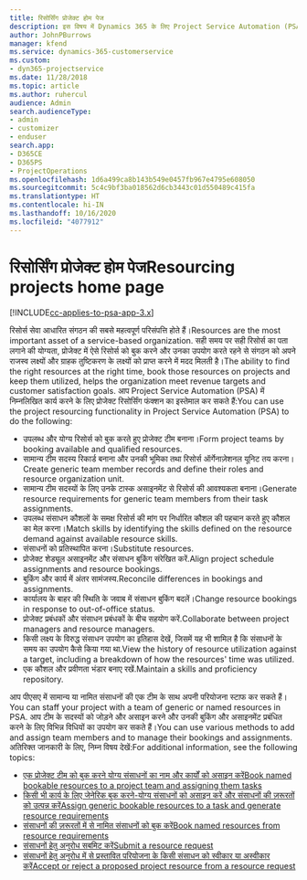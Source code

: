 ```yaml
---
title: रिसोर्सिंग प्रोजेक्ट होम पेज
description: इस विषय में Dynamics 365 के लिए Project Service Automation (PSA) में रिसोर्स प्रबंधन की क्षमताओं की जानकारी दी गई है।
author: JohnPBurrows
manager: kfend
ms.service: dynamics-365-customerservice
ms.custom:
- dyn365-projectservice
ms.date: 11/28/2018
ms.topic: article
ms.author: ruhercul
audience: Admin
search.audienceType:
- admin
- customizer
- enduser
search.app:
- D365CE
- D365PS
- ProjectOperations
ms.openlocfilehash: 1d6a499ca8b143b549e0457fb967e4795e608050
ms.sourcegitcommit: 5c4c9bf3ba018562d6cb3443c01d550489c415fa
ms.translationtype: HT
ms.contentlocale: hi-IN
ms.lasthandoff: 10/16/2020
ms.locfileid: "4077912"
---
```

# <a name="resourcing-projects-home-page"></a><span data-ttu-id="0d389-103">रिसोर्सिंग प्रोजेक्ट होम पेज</span><span class="sxs-lookup"><span data-stu-id="0d389-103">Resourcing projects home page</span></span>

[!INCLUDE[cc-applies-to-psa-app-3.x](../includes/cc-applies-to-psa-app-3x.md)]

<span data-ttu-id="0d389-104">रिसोर्स सेवा आधारित संगठन की सबसे महत्वपूर्ण परिसंपत्ति होते हैं।</span><span class="sxs-lookup"><span data-stu-id="0d389-104">Resources are the most important asset of a service-based organization.</span></span> <span data-ttu-id="0d389-105">सही समय पर सही रिसोर्स का पता लगाने की योग्यता, प्रोजेक्ट में ऐसे रिसोर्स को बुक करने और उनका उपयोग करते रहने से संगठन को अपने राजस्व लक्ष्यों और ग्राहक तुष्टिकरण के लक्ष्यों को प्राप्त करने में मदद मिलती है।</span><span class="sxs-lookup"><span data-stu-id="0d389-105">The ability to find the right resources at the right time, book those resources on projects and keep them utilized, helps the organization meet revenue targets and customer satisfaction goals.</span></span> <span data-ttu-id="0d389-106">आप Project Service Automation (PSA) में निम्नलिखित कार्य करने के लिए प्रोजेक्ट रिसोर्सिंग फंक्शन का इस्तेमाल कर सकते हैं:</span><span class="sxs-lookup"><span data-stu-id="0d389-106">You can use the project resourcing functionality in Project Service Automation (PSA) to do the following:</span></span>

- <span data-ttu-id="0d389-107">उपलब्ध और योग्य रिसोर्स को बुक करते हुए प्रोजेक्ट टीम बनाना।</span><span class="sxs-lookup"><span data-stu-id="0d389-107">Form project teams by booking available and qualified resources.</span></span>
- <span data-ttu-id="0d389-108">सामान्य टीम सदस्य रिकार्ड बनाना और उनकी भूमिका तथा रिसोर्स ऑर्गेनाज़ेशनल यूनिट तय करना।</span><span class="sxs-lookup"><span data-stu-id="0d389-108">Create generic team member records and define their roles and resource organization unit.</span></span>
- <span data-ttu-id="0d389-109">सामान्य टीम सदस्यों के लिए उनके टास्क असाइनमेंट से रिसोर्स की आवश्यकता बनाना।</span><span class="sxs-lookup"><span data-stu-id="0d389-109">Generate resource requirements for generic team members from their task assignments.</span></span>
- <span data-ttu-id="0d389-110">उपलब्ध संसाधन कौशलों के समक्ष रिसोर्स की मांग पर निर्धारित कौशल की पहचान करते हुए कौशल का मेल करना।</span><span class="sxs-lookup"><span data-stu-id="0d389-110">Match skills by identifying the skills defined on the resource demand against available resource skills.</span></span>
- <span data-ttu-id="0d389-111">संसाधनों को प्रतिस्थापित करना।</span><span class="sxs-lookup"><span data-stu-id="0d389-111">Substitute resources.</span></span>
- <span data-ttu-id="0d389-112">प्रोजेक्ट शेड्यूल असाइनमेंट और संसाधन बुकिंग संरेखित करें.</span><span class="sxs-lookup"><span data-stu-id="0d389-112">Align project schedule assignments and resource bookings.</span></span>
- <span data-ttu-id="0d389-113">बुकिंग और कार्य में अंतर सामंजस्य.</span><span class="sxs-lookup"><span data-stu-id="0d389-113">Reconcile differences in bookings and assignments.</span></span>
- <span data-ttu-id="0d389-114">कार्यालय के बाहर की स्थिति के जवाब में संसाधन बुकिंग बदलें।</span><span class="sxs-lookup"><span data-stu-id="0d389-114">Change resource bookings in response to out-of-office status.</span></span>
- <span data-ttu-id="0d389-115">प्रोजेक्ट प्रबंधकों और संसाधन प्रबंधकों के बीच सहयोग करें.</span><span class="sxs-lookup"><span data-stu-id="0d389-115">Collaborate between project managers and resource managers.</span></span>
- <span data-ttu-id="0d389-116">किसी लक्ष्य के विरुद्ध संसाधन उपयोग का इतिहास देखें, जिसमें यह भी शामिल है कि संसाधनों के समय का उपयोग कैसे किया गया था.</span><span class="sxs-lookup"><span data-stu-id="0d389-116">View the history of resource utilization against a target, including a breakdown of how the resources' time was utilized.</span></span>
- <span data-ttu-id="0d389-117">एक कौशल और प्रवीणता भंडार बनाए रखें.</span><span class="sxs-lookup"><span data-stu-id="0d389-117">Maintain a skills and proficiency repository.</span></span>


<span data-ttu-id="0d389-118">आप पीएसए में सामान्य या नामित संसाधनों की एक टीम के साथ अपनी परियोजना स्टाफ कर सकते हैं।</span><span class="sxs-lookup"><span data-stu-id="0d389-118">You can staff your project with a team of generic or named resources in PSA.</span></span> <span data-ttu-id="0d389-119">आप टीम के सदस्यों को जोड़ने और असाइन करने और उनकी बुकिंग और असाइनमेंट प्रबंधित करने के लिए विभिन्न विधियों का उपयोग कर सकते हैं।</span><span class="sxs-lookup"><span data-stu-id="0d389-119">You can use various methods to add and assign team members and to manage their bookings and assignments.</span></span> <span data-ttu-id="0d389-120">अतिरिक्त जानकारी के लिए, निम्न विषय देखें:</span><span class="sxs-lookup"><span data-stu-id="0d389-120">For additional information, see the following topics:</span></span>

- [<span data-ttu-id="0d389-121">एक प्रोजेक्ट टीम को बुक करने योग्य संसाधनों का नाम और कार्यों को असाइन करें</span><span class="sxs-lookup"><span data-stu-id="0d389-121">Book named bookable resources to a project team and assigning them tasks</span></span>](assign-named-bookable-resource.md)
- [<span data-ttu-id="0d389-122">किसी भी कार्य के लिए जेनेरिक बुक करने-योग्य संसाधनों को असाइन करें और संसाधनों की ज़रूरतों को उत्पन्न करें</span><span class="sxs-lookup"><span data-stu-id="0d389-122">Assign generic bookable resources to a task and generate resource requirements</span></span>](assign-generic-bookable-resource.md)
- [<span data-ttu-id="0d389-123">संसाधनों की ज़रूरतों में से नामित संसाधनों को बुक करें</span><span class="sxs-lookup"><span data-stu-id="0d389-123">Book named resources from resource requirements</span></span>](book-named-resource.md)
- [<span data-ttu-id="0d389-124">संसाधनों हेतु अनुरोध सबमिट करें</span><span class="sxs-lookup"><span data-stu-id="0d389-124">Submit a resource request</span></span>](submit-resource-request.md)
- [<span data-ttu-id="0d389-125">संसाधनों हेतु अनुरोध में से प्रस्तावित परियोजना के किसी संसाधन को स्वीकार या अस्वीकार करें</span><span class="sxs-lookup"><span data-stu-id="0d389-125">Accept or reject a proposed project resource from a resource request</span></span>](accept-reject-proposed-resource.md)
